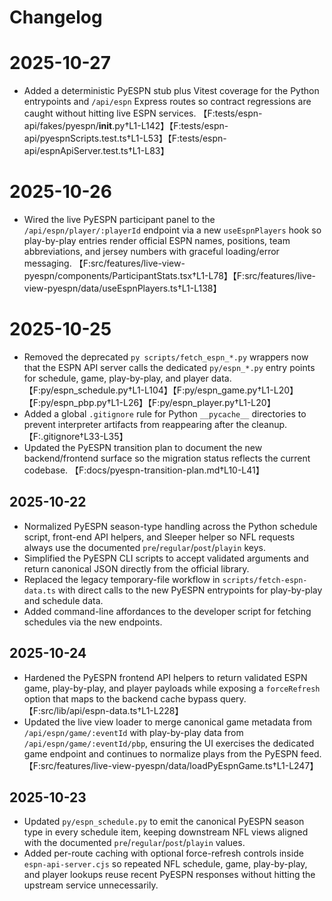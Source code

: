 # Changelog

# 2025-10-27
- Added a deterministic PyESPN stub plus Vitest coverage for the Python entrypoints and `/api/espn` Express routes so contract regressions are caught without hitting live ESPN services. 【F:tests/espn-api/fakes/pyespn/__init__.py†L1-L142】【F:tests/espn-api/pyespnScripts.test.ts†L1-L53】【F:tests/espn-api/espnApiServer.test.ts†L1-L83】

# 2025-10-26
- Wired the live PyESPN participant panel to the `/api/espn/player/:playerId` endpoint via a new `useEspnPlayers` hook so play-by-play entries render official ESPN names, positions, team abbreviations, and jersey numbers with graceful loading/error messaging. 【F:src/features/live-view-pyespn/components/ParticipantStats.tsx†L1-L78】【F:src/features/live-view-pyespn/data/useEspnPlayers.ts†L1-L138】

# 2025-10-25
- Removed the deprecated `py scripts/fetch_espn_*.py` wrappers now that the ESPN API server calls the dedicated `py/espn_*.py` entry points for schedule, game, play-by-play, and player data. 【F:py/espn_schedule.py†L1-L104】【F:py/espn_game.py†L1-L20】【F:py/espn_pbp.py†L1-L26】【F:py/espn_player.py†L1-L20】
- Added a global `.gitignore` rule for Python `__pycache__` directories to prevent interpreter artifacts from reappearing after the cleanup. 【F:.gitignore†L33-L35】
- Updated the PyESPN transition plan to document the new backend/frontend surface so the migration status reflects the current codebase. 【F:docs/pyespn-transition-plan.md†L10-L41】

## 2025-10-22
- Normalized PyESPN season-type handling across the Python schedule script, front-end API helpers, and Sleeper helper so NFL requests always use the documented `pre`/`regular`/`post`/`playin` keys.
- Simplified the PyESPN CLI scripts to accept validated arguments and return canonical JSON directly from the official library.
- Replaced the legacy temporary-file workflow in `scripts/fetch-espn-data.ts` with direct calls to the new PyESPN entrypoints for play-by-play and schedule data.
- Added command-line affordances to the developer script for fetching schedules via the new endpoints.

## 2025-10-24
- Hardened the PyESPN frontend API helpers to return validated ESPN game, play-by-play, and player payloads while exposing a `forceRefresh` option that maps to the backend cache bypass query. 【F:src/lib/api/espn-data.ts†L1-L228】
- Updated the live view loader to merge canonical game metadata from `/api/espn/game/:eventId` with play-by-play data from `/api/espn/game/:eventId/pbp`, ensuring the UI exercises the dedicated game endpoint and continues to normalize plays from the PyESPN feed. 【F:src/features/live-view-pyespn/data/loadPyEspnGame.ts†L1-L247】

## 2025-10-23
- Updated `py/espn_schedule.py` to emit the canonical PyESPN season type in every schedule item, keeping downstream NFL views aligned with the documented `pre`/`regular`/`post`/`playin` values.
- Added per-route caching with optional force-refresh controls inside `espn-api-server.cjs` so repeated NFL schedule, game, play-by-play, and player lookups reuse recent PyESPN responses without hitting the upstream service unnecessarily.
